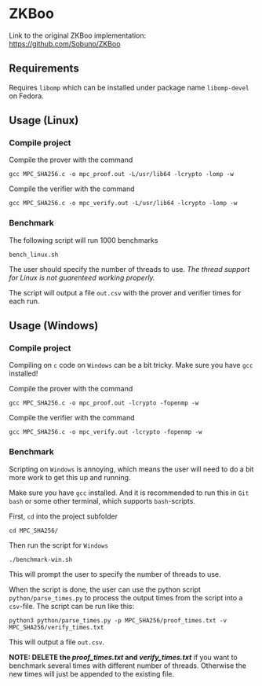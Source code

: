 # ZKBoo

Link to the original ZKBoo implementation: https://github.com/Sobuno/ZKBoo

## Requirements

Requires `libomp` which can be installed under package name `libomp-devel` on Fedora.

## Usage (Linux)

### Compile project

Compile the prover with the command
```
gcc MPC_SHA256.c -o mpc_proof.out -L/usr/lib64 -lcrypto -lomp -w
```

Compile the verifier with the command
```
gcc MPC_SHA256.c -o mpc_verify.out -L/usr/lib64 -lcrypto -lomp -w
```

### Benchmark

The following script will run 1000 benchmarks
```
bench_linux.sh
```
The user should specify the number of threads to use. *The thread support for Linux is not guarenteed working properly.*

The script will output a file `out.csv` with the prover and verifier times for each run.

## Usage (Windows)

### Compile project

Compiling on `c` code on `Windows` can be a bit tricky. Make sure you have `gcc` installed!

Compile the prover with the command
```
gcc MPC_SHA256.c -o mpc_proof.out -lcrypto -fopenmp -w
```

Compile the verifier with the command
```
gcc MPC_SHA256.c -o mpc_verify.out -lcrypto -fopenmp -w
```

### Benchmark

Scripting on `Windows` is annoying, which means the user will need to do a bit more work to get this up and running.

Make sure you have `gcc` installed. And it is recommended to run this in `Git bash` or some other terminal, which supports `bash`-scripts.

First, `cd` into the project subfolder 
```
cd MPC_SHA256/
```

Then run the script for `Windows`
```
./benchmark-win.sh
```
This will prompt the user to specify the number of threads to use.

When the script is done, the user can use the python script `python/parse_times.py` to process the output times from the script into a `csv`-file. The script can be run like this:

```
python3 python/parse_times.py -p MPC_SHA256/proof_times.txt -v MPC_SHA256/verify_times.txt
```

This will output a file `out.csv`.

**NOTE: DELETE the _proof_times.txt_ and _verify_times.txt_** if you want to benchmark several times with different number of threads. Otherwise the new times will just be appended to the existing file.
